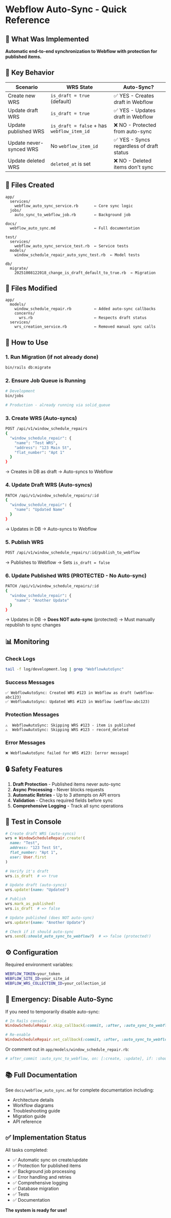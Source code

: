 # Webflow Auto-Sync - Quick Reference

## 🎯 What Was Implemented

**Automatic end-to-end synchronization to Webflow with protection for published items.**

## 🔑 Key Behavior

| Scenario | WRS State | Auto-Sync? |
|----------|-----------|------------|
| Create new WRS | `is_draft = true` (default) | ✅ YES - Creates draft in Webflow |
| Update draft WRS | `is_draft = true` | ✅ YES - Updates draft in Webflow |
| Update published WRS | `is_draft = false` + has `webflow_item_id` | ❌ NO - Protected from auto-sync |
| Update never-synced WRS | No `webflow_item_id` | ✅ YES - Syncs regardless of draft status |
| Update deleted WRS | `deleted_at` is set | ❌ NO - Deleted items don't sync |

## 📁 Files Created

```
app/
  services/
    webflow_auto_sync_service.rb       ← Core sync logic
  jobs/
    auto_sync_to_webflow_job.rb        ← Background job
  
docs/
  webflow_auto_sync.md                 ← Full documentation

test/
  services/
    webflow_auto_sync_service_test.rb  ← Service tests
  models/
    window_schedule_repair_auto_sync_test.rb  ← Model tests

db/
  migrate/
    20251008122018_change_is_draft_default_to_true.rb  ← Migration
```

## 🔧 Files Modified

```
app/
  models/
    window_schedule_repair.rb          ← Added auto-sync callbacks
    concerns/
      wrs.rb                           ← Respects draft status
  services/
    wrs_creation_service.rb            ← Removed manual sync calls
```

## 🚀 How to Use

### 1. Run Migration (if not already done)
```bash
bin/rails db:migrate
```

### 2. Ensure Job Queue is Running
```bash
# Development
bin/jobs

# Production - already running via solid_queue
```

### 3. Create WRS (Auto-syncs)
```bash
POST /api/v1/window_schedule_repairs
{
  "window_schedule_repair": {
    "name": "Test WRS",
    "address": "123 Main St",
    "flat_number": "Apt 1"
  }
}
```
→ Creates in DB as draft → Auto-syncs to Webflow

### 4. Update Draft WRS (Auto-syncs)
```bash
PATCH /api/v1/window_schedule_repairs/:id
{
  "window_schedule_repair": {
    "name": "Updated Name"
  }
}
```
→ Updates in DB → Auto-syncs to Webflow

### 5. Publish WRS
```bash
POST /api/v1/window_schedule_repairs/:id/publish_to_webflow
```
→ Publishes to Webflow → Sets `is_draft = false`

### 6. Update Published WRS (PROTECTED - No Auto-sync)
```bash
PATCH /api/v1/window_schedule_repairs/:id
{
  "window_schedule_repair": {
    "name": "Another Update"
  }
}
```
→ Updates in DB → **Does NOT auto-sync** (protected)
→ Must manually republish to sync changes

## 📊 Monitoring

### Check Logs
```bash
tail -f log/development.log | grep "WebflowAutoSync"
```

### Success Messages
```
✅ WebflowAutoSync: Created WRS #123 in Webflow as draft (webflow-abc123)
✅ WebflowAutoSync: Updated WRS #123 in Webflow (webflow-abc123)
```

### Protection Messages
```
⚠️  WebflowAutoSync: Skipping WRS #123 - item is published
⚠️  WebflowAutoSync: Skipping WRS #123 - record_deleted
```

### Error Messages
```
❌ WebflowAutoSync failed for WRS #123: [error message]
```

## 🔒 Safety Features

1. **Draft Protection** - Published items never auto-sync
2. **Async Processing** - Never blocks requests
3. **Automatic Retries** - Up to 3 attempts on API errors
4. **Validation** - Checks required fields before sync
5. **Comprehensive Logging** - Track all sync operations

## 🧪 Test in Console

```ruby
# Create draft WRS (auto-syncs)
wrs = WindowScheduleRepair.create!(
  name: "Test",
  address: "123 Test St",
  flat_number: "Apt 1",
  user: User.first
)

# Verify it's draft
wrs.is_draft  # => true

# Update draft (auto-syncs)
wrs.update!(name: "Updated")

# Publish
wrs.mark_as_published!
wrs.is_draft  # => false

# Update published (does NOT auto-sync)
wrs.update!(name: "Another Update")

# Check if it should auto-sync
wrs.send(:should_auto_sync_to_webflow?)  # => false (protected!)
```

## ⚙️ Configuration

Required environment variables:
```bash
WEBFLOW_TOKEN=your_token
WEBFLOW_SITE_ID=your_site_id
WEBFLOW_WRS_COLLECTION_ID=your_collection_id
```

## 🛑 Emergency: Disable Auto-Sync

If you need to temporarily disable auto-sync:

```ruby
# In Rails console
WindowScheduleRepair.skip_callback(:commit, :after, :auto_sync_to_webflow)

# Re-enable
WindowScheduleRepair.set_callback(:commit, :after, :auto_sync_to_webflow)
```

Or comment out in `app/models/window_schedule_repair.rb`:
```ruby
# after_commit :auto_sync_to_webflow, on: [:create, :update], if: :should_auto_sync_to_webflow?
```

## 📚 Full Documentation

See `docs/webflow_auto_sync.md` for complete documentation including:
- Architecture details
- Workflow diagrams
- Troubleshooting guide
- Migration guide
- API reference

## ✅ Implementation Status

All tasks completed:
- ✅ Automatic sync on create/update
- ✅ Protection for published items
- ✅ Background job processing
- ✅ Error handling and retries
- ✅ Comprehensive logging
- ✅ Database migration
- ✅ Tests
- ✅ Documentation

**The system is ready for use!**

